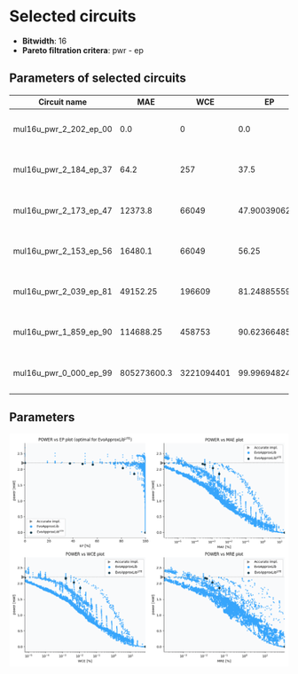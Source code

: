 
Selected circuits
===================
 - **Bitwidth**: 16
 - **Pareto filtration critera**: pwr - ep


Parameters of selected circuits
----------------------------

| Circuit name | MAE | WCE | EP | MRE | Download |
| --- |  --- | --- | --- | --- | --- | 
| mul16u_pwr_2_202_ep_00 | 0.0 | 0 | 0.0 | 0.0 |  [Verilog generic](mul16u_pwr_2_202_ep_00_gen.v) [Verilog PDK45](mul16u_pwr_2_202_ep_00_pdk45.v)  [C](mul16u_pwr_2_202_ep_00.c) |
| mul16u_pwr_2_184_ep_37 | 64.2 | 257 | 37.5 | 0.0001113381 |  [Verilog generic](mul16u_pwr_2_184_ep_37_gen.v) [Verilog PDK45](mul16u_pwr_2_184_ep_37_pdk45.v)  [C](mul16u_pwr_2_184_ep_37.c) |
| mul16u_pwr_2_173_ep_47 | 12373.8 | 66049 | 47.900390625 | 0.0117016222 |  [Verilog generic](mul16u_pwr_2_173_ep_47_gen.v) [Verilog PDK45](mul16u_pwr_2_173_ep_47_pdk45.v)  [C](mul16u_pwr_2_173_ep_47.c) |
| mul16u_pwr_2_153_ep_56 | 16480.1 | 66049 | 56.25 | 0.0139393728 |  [Verilog generic](mul16u_pwr_2_153_ep_56_gen.v) [Verilog PDK45](mul16u_pwr_2_153_ep_56_pdk45.v)  [C](mul16u_pwr_2_153_ep_56.c) |
| mul16u_pwr_2_039_ep_81 | 49152.25 | 196609 | 81.2488555908 | 0.026567578 |  [Verilog generic](mul16u_pwr_2_039_ep_81_gen.v) [Verilog PDK45](mul16u_pwr_2_039_ep_81_pdk45.v)  [C](mul16u_pwr_2_039_ep_81.c) |
| mul16u_pwr_1_859_ep_90 | 114688.25 | 458753 | 90.623664856 | 0.0581180077 |  [Verilog generic](mul16u_pwr_1_859_ep_90_gen.v) [Verilog PDK45](mul16u_pwr_1_859_ep_90_pdk45.v)  [C](mul16u_pwr_1_859_ep_90.c) |
| mul16u_pwr_0_000_ep_99 | 805273600.3 | 3221094401 | 99.9969482422 | 87.9880436608 |  [Verilog generic](mul16u_pwr_0_000_ep_99_gen.v) [Verilog PDK45](mul16u_pwr_0_000_ep_99_pdk45.v)  [C](mul16u_pwr_0_000_ep_99.c) |
    
Parameters
--------------
![Parameters figure](fig.png)
             